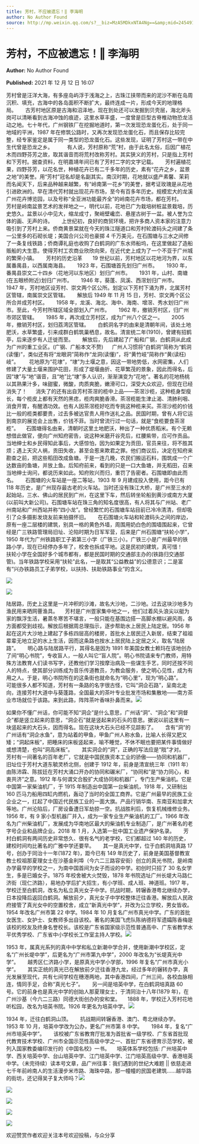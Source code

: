 ```yaml
---
title: 芳村，不应被遗忘！‖ 李海明
author: No Author Found
source: http://mp.weixin.qq.com/s?__biz=MzA5MDkxNTA4Ng==&amp;mid=2454911787&amp;idx=1&amp;sn=756de1324ec2ac52ca5e35a8960c9e98&amp;chksm=87a2334ab0d5ba5c5643877fb3f8da048671e9481b913a1590aeaf863df99b54b56fc0460d4d#rd
---
```


# 芳村，不应被遗忘！‖ 李海明

**Author:** No Author Found

**Published:** 2021 年 12 月 12 日 16:07

芳村曾是汪洋大海，有多座岛屿浮于浅海之上，古珠江挟带而来的泥沙不断在岛周沉积、填充，古海中的各岛面积不断扩大，最终连成一片，形成今天的地理格局。      古芳村地区原是古海和沼泽地，现在到处还可以发掘到贝壳层，海北斧头岗可以清晰看到古海冲蚀的痕迹，这里水草丰盛，一度曾是巨型古脊椎动物恐龙活动之地。七十年代，广州钢铁厂在挖掘地道时，第一次发现恐龙蛋化石，处于同一地域的平洲，1987 年在修筑公路时，又再次发现恐龙蛋化石，而且保存比较完整，经专家鉴定是属于同一类型的恐龙蛋化石。这些发现，证明了芳村这一带在中生代曾是恐龙之乡。　        有人说，芳村原称“荒”村，由于此名太俗，后因广植花木而四野芬芳之故，取其谐音而将荒村改称芳村。其实狭义的芳村，只是指上芳村和下芳村。据查资料，在明嘉靖年间已有了芳村二字的文字记载。      芳村遍植花果，四野芬芳，以花名世，种植花卉已有二千多年的历史，素有“花卉之乡，盆景之地”的美誉。用“芳村”冠名却是名副其实。南汉时期，花地就以盛产素馨、茉莉而名闻天下，后来品种越来越繁，有“岭南第一花乡”的美誉，据考证玫瑰是从花地引进欧洲的。早在清代芳村就出现花卉市场，至今有百多年历史。规模宏大的龙溪广州花卉博览园，以及号称“全亚洲功能最齐全”的岭南花卉市场，都在芳村。      芳村是岭南盆景艺术的发祥地之一，明代以前，花地已广为栽培树桩盆景栽培，历史悠久。盆景以小中见大，缩龙成寸，聚峭壁巉峦、悬崖古树于一盆。被人誉为立体的画、无声的诗。      上世纪初，良好的商贸环境，把许多商人资本家的注意力吸引到了芳村上来。侨商黄景棠就在今天的珠江隧道口和芳村轮渡码头之间建了条一公里多的石砌长堤；美国合兴公司也豪掷 4 千万美元，在石围塘与三水之间修了一条复线铁路；侨商谭礼庭也收购了白鹤洞的广东水师船坞，在这里做起了造船贩船的大生意。使得芳村工农商业欣欣向荣，在近代史上成为了一个不亚于广州城的繁荣小镇。      芳村的历史沿革       19 世纪以前，芳村地区以花地河为界，以东属番禺县，以西属南海县。      1923 年，石围塘首先划归广州市。      1930 年，番禺县崇文二十四乡（花地河以东地区）划归广州市。      1931 年，山村、南塘(在五眼桥附近)划归广州市。      1946 年，葵蓬、凤溪、西滘划归广州市。      1947 年，芳村地区设芳村、崇文两个区公所。划定以下芳村下涌为界，北属芳村区管辖，南属崇文区管辖。      解放后 1949 年 11 月 15 日，芳村、崇文两个区公所合并成芳村区。      1958 年，龙溪、海北、海中、海南、增滘、秀水划归广州市。至此，今芳村所辖区域全部划入广州市。      1962 年，撤销芳村区，归广州市郊区管辖。      1985 年，再次成立芳村区，成为广州八个区之一。      2005 年，撤销芳村区，划归荔湾区管辖。      白鹤洞名字的由来是清朝年间，该处土地肥沃，水草繁盛，引来成群白鹤筑巢栖息，故名。清宣统二年(1910)，曾建有招鹤亭，后来逐步有人迁徙而至。      解放后，先后建起了广船和广钢，白鹤洞从此成为广州的重工业区。(广钢、广船本文不赘)      广州人习惯将“白鹤洞”简称为“鹤洞(读懂)”，类似还有将“龙眼洞”简称作“龙洞(读懂)”，将“黄竹岐”简称作“黄(读枉)岐”。       花地原为“花埭”，“埭”为土堰之意，因这一带地势低，水网密集，人们修建了大量土堰来围护花田，形成了堤堰曲折、花草繁茂的景象，因此而得名，后因“埭”与“地”谐音，且“地”比“埭”多人认识，渐渐演变为“花地”。著名的花地杨桃以其熟果汁多，味甜蜜，微酸，肉质爽脆，嫩滑可口，深受大众欢迎，但现在已经消失了！      消失了的还有出自芳村茶滘的榄中上品——茶滘沙榄，这种榄身型瘦长，每个榄皮上都有天然的黑痣，榄肉爽脆香滑。茶滘榄能生津止渴、清肺利咽、消食开胃，有醒酒功效。也有人因茶滘榄好吃而专挑这种榄来买。茶滘沙榄的价钱比一般的榄类都要贵，过去多被达官贵人用作送礼之品。民国时期，曾有人将它运到南京的展览会上出售，价钱不菲。当时曾流行过一句话，就是“食榄要食茶滘榄”。     石围塘得名由来，清朝时这里土地肥沃，种出了一种优质稻米。有个无赖想借此做官，便向广州知府密告，说这种米磨开谷壳后，红腰紫带，应可作贡品。当地绅士和乡民得知此事后，大感惊怕，因为如果定为贡田，官员来往，将不胜其烦；遇上天灾人祸，贡田失收，甚至会惹来欺君之罪。他们商议后，决定在知府来勘查之前，把这些稻田改成鱼塘。于是一连几晚，农民们搬运石料，围筑成一个广达数亩的鱼塘，并放上鱼。后知府前来，看到的只是一口大鱼塘，并无稻田，召来当地绅士询问，都说历来如此。知府败兴而归，重罚了告密者。石围塘即由此而名。      石围塘的火车站是一座二等站，1903 年 9 月建成投入使用，距今已有 118 年历史，是广州现存最古老的火车站。当时还没有珠江大桥，是广州至三水的起始站，三水、佛山的居民到广州，在这里下车，然后转坐轮船到黄沙或南方大厦(以前叫大新公司)。石围塘车站在珠三角的知名度很高，有人将其与广州站、老广州南站和广州西站并称“四小龙”。曾经繁忙的石围塘车站目前已冷冷清清，但却吸引了众多摄影发烧友前来拍摄怀旧。      在石围塘火车站和轮渡码头之间的岸边，原有一座二层楼的建筑，别具一格的黄色外墙，周围用奶白色的围墙围起来，它曾经是广三铁路管理局旧址、沦陷时期为日军军营，后来是广州石围塘“扶轮小学”，1950 年代为广州铁路职工子弟第三小学（广铁三小）。广铁三小是广州最早的铁路小学，现在已经停办多年了，校舍也拆成平地。这是民初的建筑，真可惜！      扶轮小学在全国好多个城市都有，都是民国时期的交通部主办的(铁路归交通部管)。当年铁路学校采用“扶轮”此名，一是取其“公益教益”的公德意识；二是富有“兴办铁路员工子弟学校，以扶持、扶助铁路事业”的含义。

![](https://mmbiz.qpic.cn/mmbiz_jpg/PJWG74pLsMacQd4kZNnIcaO8rpUNjaQGibybWYff2S8XAZGuDRR3Tib7z9punayN0MzdgWDrUUvzdEN8B9nXQTMw/640)

![](https://mmbiz.qpic.cn/mmbiz_jpg/PJWG74pLsMacQd4kZNnIcaO8rpUNjaQGCHsAF2AK1L94kItwgQjbMu4w7xTEDviagSYUlGyfiah1blfia2icgZDrtg/640)

陆居路，历史上这里是一片冲积的沙滩，故名大沙地，二沙地。过去这块沙地多为渔民用来晒网罾渔具。　   芳村是广州疍家集中地之一，他们过着风头浪尖以艇为家的飘浮生活，暑蒸冬寒苦不堪言，一般只能在基围边搭一高脚水棚以避风雨，各方面都受到歧视。解放后根据周总理指示，逐步帮助水上居民上陆定居。1956 年起在这片大沙地上建起了多栋四层高的楼房，首批水上居民迁入新居，结束了祖祖辈辈无地立足的水上生活，因而这条路也按水上居民陆上定居之义，取名“陆居路”。      明心路与陆居路平行，其得名是因为 1891 年美国女教士赖玛在该地创办了间“明心书院”，专收盲人，一般人叫它“盲人院”。明心书院请来专门教师，用特殊方法教育人们读书写字，还教他们学习按摩治病及一些谋生手艺，同时还按不同人的特点，使其部分训练成为音乐传道教员，为教会服务，使之明心见性，成为有用之人。于是，明心书院所在的这条街也就命名为“明心里”，现为“明心路”。      可能很多人都不知道，芳村有一条路的名字很古怪，它叫“洞企石路”，呈南北走向，连接芳村大道中与葵蓬路，全国最大的茶叶专业批发市场和集散地——南方茶业市场就位于该路。来到此路，阵阵茶叶香味扑鼻而来。![](https://mmbiz.qpic.cn/mmbiz_png/Ljib4So7yuWhIqLohPYRkw87B1S4jNAibibLePTIPic3YWcD7C3M7OwiaXEQgRMnGeumR8gcmYTxvNCMh2iaJiaMDVjUA/640?wx_fmt=png)

如果你不懂广州话，你可能不知“洞企”是什么意思，广州话“洞”、“洞企”和“洞督企”都是竖立起来的意思，“洞企石”就是竖起来的石头的意思。据说以前这里有一块竖起来的大石头，因而得名。现在这块大石头已经不见踪影了。      含有“洞”的广州话有“洞企水鱼”，意为站着的甲鱼，甲鱼广州人称水鱼，比喻人长得又肥又矮；“洞起床板”，把睡床的床板竖起来，喻不睡觉，不休不眠也要把某件事情做好或想清楚，也叫“洞高床板”。      其实洞企的“洞”，正确的写法应是“戙”才对。      芳村有一间著名的百年老厂，它就是中国民族资本工业的骄傲——协同和机器厂，旧址位于芳村大道东毓灵桥北侧，创建于 1912 年，前身是清宣统三年（1911 年）由陈沛霖、陈拔廷在芳村大涌口开办的协同和碾米厂，“协同和”是“协力同心，和衷共济”之意。1912 年与何谓文合股扩大成协同和机器厂，专门生产柴油机。它是中国第一家柴油机厂，于 1915 年制造出中国第一台柴油机，1918 年，又研制出 160 匹马力船用四缸内燃机，轰动了当时的全国工商界。它是广州最早的民族工业企业之一，扛起了中国近代民族工业的一面大旗。产品行销华南、东南亚和加拿大等地。广州沦陷后，厂房设备遭日军劫掠一空。抗战胜利后，恢复机械维修业务。1956 年，有 9 家小型机器厂并入，成为一家专业生产柴油机的工厂。1966 年改名为广州柴油机厂，发展成为华南地区最大的柴油机专业制造厂，是广州著名的老字号企业和品牌企业。2018 年 1 月，入选第一批中国工业遗产保护名录。      芳村白鹤洞有两间历史非常悠久、很有名气的老学校，它们都超过 140 年的历史，建校时间均比著名的广雅中学还要早。      其一是真光中学，位于白鹤洞培真路 17 号，创办于同治十一年(1872 年)，距今已有 149 年历史了，前身是美国基督教宣教士校祖那夏理女士在沙基金利埠（今六二三路容安街）创立的真光书院，是岭南办学最早的学校之一，为南中国首间为女子而设的中学。初创时只招了 30 名女学生，多是已婚女子。1875 年校舍被大火焚毁，1878 年书院选址广州长堤大马路仁济街（现仁济路），易地办学后扩大招生，有小学班、成人班、神道班。1917 年，学校迁至白鹤洞，改名为私立真光女子中学。抗战时期，转辗香港粤北继续办学，日本投降后返回白鹤洞。解放前夕，真光女子中学校整体迁往香港。解放后人民政府接管了真光女中的空置校舍，成立“新真光中学”，并改为公立学校，男女皆收。1954 年改名广州市第 22 中学。1984 年 10 月复名广州市真光中学。广东的首批女医生、女护士、女教师多出自该校。著名的美国飞虎队陈纳德将军遗孀陈香梅是该校的校友及终身名誉校长。该校是广东省国家级示范性普通高中、广东省教学水平优秀学校、广东省中小学校长工作室主持人学校。![](https://mmbiz.qpic.cn/mmbiz_jpg/PJWG74pLsMacQd4kZNnIcaO8rpUNjaQGngYicBa4zSWCdts54Ipr6CvPlmgwf81yYvBGSYTFGrSSkI0CGCRSR0Q/640)

1953 年，属真光系列的真中中学和私立新潮中学合并，使用新潮中学校区，定名“广州长堤中学”，后更名为“广州市第九中学”，2000 年改名为“长堤真光中学”。      越秀区仁济路小学，是原真光中学小学部，1996 年复名“广州市真光小学”。      其实正统的真光已在解放前夕迁往香港九龙，经过多年的辗转办学，真光发展至现代，共有七间学校在穗港两地，其中香港四间，广州三间，各校血脉相连，情同手足，合称“真光七子”。      另一间是培英中学，在白鹤洞培真路 60 号。它的前身也是真光中学的创始人那夏理女士，于清同治十八年(1879 年)，在广州沙基（今六二三路）同德大街创办的安和堂。     1888 年，学校迁入芳村花地听松园，改名为培英书院。1926 年更名为培英中学。![](https://mmbiz.qpic.cn/mmbiz_png/Ljib4So7yuWhIqLohPYRkw87B1S4jNAibibLePTIPic3YWcD7C3M7OwiaXEQgRMnGeumR8gcmYTxvNCMh2iaJiaMDVjUA/640?wx_fmt=png)

1934 年，迁往白鹤洞山顶。      抗战期间转辗香港、澳门、粤北继续办学。      1953 年 10 月，培英中学改为公办，更名广州市第 8 中学。      1984 年，复名“广州市培英中学”。      该校被广东省教育厅批准为首批省一级学校、广东省首批现代教育技术学校、广州市全国示范性高级中学之一、首批广东省德育示范学校，被列入国家教委编印发行的《中国名校》一书。　   培英体系学校包括: 广州培英中学、西关培英中学、台山培英中学、江门培英中学、江门培英高级中学、香港培英中学。（未完待续）读本号文章，品广州往事：我们遇到的世纪大难题 || 依慈走进七千年前岭南人的生活漫步米市路、海珠中路，那一幢幢的民国老建筑……越华路的街坊，还记得吴子复大师吗？![](https://mmbiz.qpic.cn/mmbiz_jpg/PJWG74pLsMacQd4kZNnIcaO8rpUNjaQGTGXkPhfDd9aykZLFWXZdhpvlSLW9pd8M2tRibIwwZVf0HDSh6ez9MAQ/640)

![](https://mmbiz.qpic.cn/mmbiz_png/Ljib4So7yuWjXqAydVLantN5Xeg1dalVsBaHcun9b7Hl85Nl1DR5uGT4Y8ibuyVWD2C9uZy1pQ8pCuZiae2y9VH7g/640?wx_fmt=png)

![](https://mmbiz.qpic.cn/mmbiz_jpg/PJWG74pLsMacQd4kZNnIcaO8rpUNjaQGqiacPC8avx5d0aLrXf4gpsUAiaeYYVRlRmWodu3cw8R8beGe5feUL1sA/640)

![](https://mmbiz.qpic.cn/mmbiz_jpg/PJWG74pLsMacQd4kZNnIcaO8rpUNjaQGy3ibftbtOh2Hqm2k005oFBqfNloiafia5fkEUBwpNr5iafNUTBaQD3NTYg/640)

![](https://mmbiz.qpic.cn/mmbiz_jpg/PJWG74pLsMacQd4kZNnIcaO8rpUNjaQGlTmfUWEtiaH4eXe6wJPib4tEicCREh27z6btpVFrAw1IJunJvEAEkDxfQ/640)

欢迎赞赏作者欢迎关注本号欢迎投稿，与众分享
